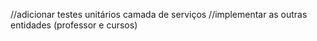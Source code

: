 //adicionar testes  unitários camada de serviços
//implementar as outras entidades (professor e cursos)
